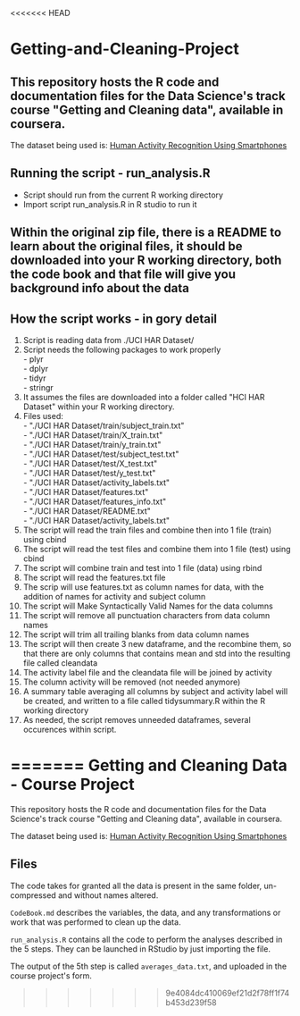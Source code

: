 <<<<<<< HEAD
# Getting-and-Cleaning-Project
## This repository hosts the R code and documentation files for the Data Science's track course "Getting and Cleaning data", available in coursera.  

The dataset being used is: [Human Activity Recognition Using Smartphones](http://archive.ics.uci.edu/ml/datasets/Human+Activity+Recognition+Using+Smartphones)  

## Running the script - run_analysis.R  
- Script should run from the current R working directory 
- Import script run_analysis.R in R studio to run it    

## Within the original zip file, there is a README to learn about the original files, it should be downloaded into your R working directory, both the code book and that file will give you background info about the data
## How the script works - in gory detail
 1. Script is reading data from ./UCI HAR Dataset/
 2. Script needs the following packages to work properly  
			- plyr  
			- dplyr  
			- tidyr  
			- stringr  
 3. It assumes the files are downloaded into a folder called "HCI HAR Dataset" within your R working directory.  
 4. Files used:  
           - "./UCI HAR Dataset/train/subject_train.txt"  
           - "./UCI HAR Dataset/train/X_train.txt"  
           - "./UCI HAR Dataset/train/y_train.txt"  
           - "./UCI HAR Dataset/test/subject_test.txt"  
           - "./UCI HAR Dataset/test/X_test.txt"  
           - "./UCI HAR Dataset/test/y_test.txt"  
           - "./UCI HAR Dataset/activity_labels.txt"  
           - "./UCI HAR Dataset/features.txt"  
           - "./UCI HAR Dataset/features_info.txt"  
           - "./UCI HAR Dataset/README.txt"  
           - "./UCI HAR Dataset/activity_labels.txt" 
 3. The script will read the train files and combine then into 1 file (train) using cbind  
 4. The script will read the test files and combine them into 1 file (test) using cbind  
 5. The script will combine train and test into 1 file (data) using rbind  
 6. The script will read the features.txt file  
 7. The scrip will use features.txt as column names for data, with the addition of names for activity and subject column  
 8. The script will Make Syntactically Valid Names for the data columns  
 9. The script will remove all punctuation characters from data column names  
 10. The script will trim all trailing blanks from data column names  
 11. The script will then create 3 new dataframe, and the recombine them, so that there are only columns that contains mean and std into the resulting file called cleandata  
 12. The activity label file and the cleandata file will be joined by activity  
 13. The column activity will be removed (not needed anymore)
 14. A summary table averaging all columns by subject and activity label will be created, and written to a file called tidysummary.R  within the R working directory   
 15. As needed, the script removes unneeded dataframes, several occurences within script.     

 




=======
Getting and Cleaning Data - Course Project
==========================================

This repository hosts the R code and documentation files for the Data Science's track course "Getting and Cleaning data", available in coursera.

The dataset being used is: [Human Activity Recognition Using Smartphones](http://archive.ics.uci.edu/ml/datasets/Human+Activity+Recognition+Using+Smartphones)

## Files

The code takes for granted all the data is present in the same folder, un-compressed and without names altered.

`CodeBook.md` describes the variables, the data, and any transformations or work that was performed to clean up the data.

`run_analysis.R` contains all the code to perform the analyses described in the 5 steps. They can be launched in RStudio by just importing the file.

The output of the 5th step is called `averages_data.txt`, and uploaded in the course project's form.
>>>>>>> 9e4084dc410069ef21d2f78ff1f74b453d239f58
